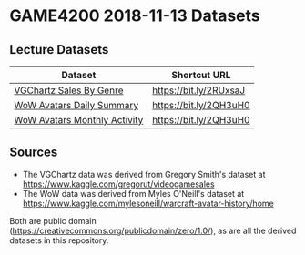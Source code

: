# GAME4200 2018-11-13 Datasets

## Lecture Datasets

| Dataset | Shortcut URL |
|----|----|
| [VGChartz Sales By Genre](https://raw.githubusercontent.com/josharnold52/game4200-datasets/master/vgsales-summary-by-genre.csv) | https://bit.ly/2RUxsaJ |
| [WoW Avatars Daily Summary](https://raw.githubusercontent.com/josharnold52/game4200-datasets/master/wow-daily-summary.csv) | https://bit.ly/2QH3uH0 |
| [WoW Avatars Monthly Activity](https://raw.githubusercontent.com/josharnold52/game4200-datasets/master/wow-monthly-activity.csv) |  https://bit.ly/2QH3uH0 |

## Sources

* The VGChartz data was derived from Gregory Smith's dataset at https://www.kaggle.com/gregorut/videogamesales
* The WoW data was derived from Myles O'Neill's dataset at https://www.kaggle.com/mylesoneill/warcraft-avatar-history/home

Both are public domain (https://creativecommons.org/publicdomain/zero/1.0/), as are all the derived datasets in this repository.


